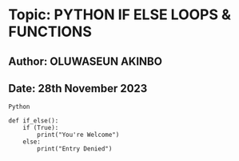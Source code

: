 #  Topic: PYTHON IF ELSE LOOPS & FUNCTIONS

## Author: OLUWASEUN AKINBO

## Date:   28th November 2023

```
Python

def if_else():
	if (True):
		print("You're Welcome")
	else:
		print("Entry Denied")

```
